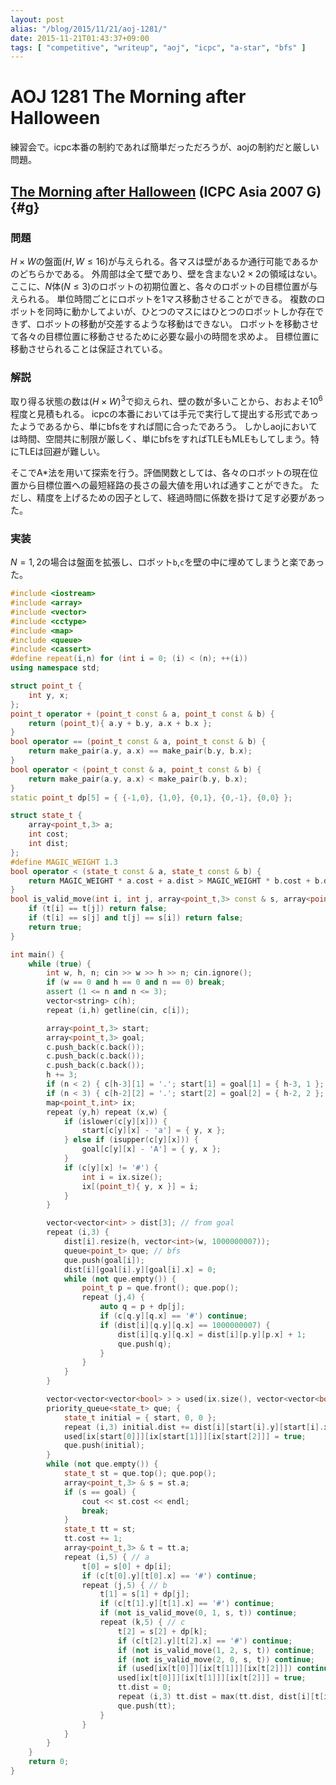 ```yaml
---
layout: post
alias: "/blog/2015/11/21/aoj-1281/"
date: 2015-11-21T01:43:37+09:00
tags: [ "competitive", "writeup", "aoj", "icpc", "a-star", "bfs" ]
---
```


# AOJ 1281 The Morning after Halloween

練習会で。icpc本番の制約であれば簡単だっただろうが、aojの制約だと厳しい問題。

<!-- more -->

## [The Morning after Halloween](http://judge.u-aizu.ac.jp/onlinejudge/description.jsp?id=1281) (ICPC Asia 2007 G) {#g}

### 問題

$H \times W$の盤面($H, W \le 16$)が与えられる。各マスは壁があるか通行可能であるかのどちらかである。
外周部は全て壁であり、壁を含まない$2 \times 2$の領域はない。
ここに、$N$体($N \le 3$)のロボットの初期位置と、各々のロボットの目標位置が与えられる。
単位時間ごとにロボットを1マス移動させることができる。
複数のロボットを同時に動かしてよいが、ひとつのマスにはひとつのロボットしか存在できず、ロボットの移動が交差するような移動はできない。
ロボットを移動させて各々の目標位置に移動させるために必要な最小の時間を求めよ。
目標位置に移動させられることは保証されている。

### 解説

取り得る状態の数は$(H \times W)^3$で抑えられ、壁の数が多いことから、おおよそ$10^6$程度と見積もれる。
icpcの本番においては手元で実行して提出する形式であったようであるから、単にbfsをすれば間に合ったであろう。
しかしaojにおいては時間、空間共に制限が厳しく、単にbfsをすればTLEもMLEもしてしまう。特にTLEは回避が難しい。

そこでA\*法を用いて探索を行う。評価関数としては、各々のロボットの現在位置から目標位置への最短経路の長さの最大値を用いれば通すことができた。
ただし、精度を上げるための因子として、経過時間に係数を掛けて足す必要があった。

### 実装

$N = 1,2$の場合は盤面を拡張し、ロボット`b`,`c`を壁の中に埋めてしまうと楽であった。

``` c++
#include <iostream>
#include <array>
#include <vector>
#include <cctype>
#include <map>
#include <queue>
#include <cassert>
#define repeat(i,n) for (int i = 0; (i) < (n); ++(i))
using namespace std;

struct point_t {
    int y, x;
};
point_t operator + (point_t const & a, point_t const & b) {
    return (point_t){ a.y + b.y, a.x + b.x };
}
bool operator == (point_t const & a, point_t const & b) {
    return make_pair(a.y, a.x) == make_pair(b.y, b.x);
}
bool operator < (point_t const & a, point_t const & b) {
    return make_pair(a.y, a.x) < make_pair(b.y, b.x);
}
static point_t dp[5] = { {-1,0}, {1,0}, {0,1}, {0,-1}, {0,0} };

struct state_t {
    array<point_t,3> a;
    int cost;
    int dist;
};
#define MAGIC_WEIGHT 1.3
bool operator < (state_t const & a, state_t const & b) {
    return MAGIC_WEIGHT * a.cost + a.dist > MAGIC_WEIGHT * b.cost + b.dist;
}
bool is_valid_move(int i, int j, array<point_t,3> const & s, array<point_t,3> const & t) {
    if (t[i] == t[j]) return false;
    if (t[i] == s[j] and t[j] == s[i]) return false;
    return true;
}

int main() {
    while (true) {
        int w, h, n; cin >> w >> h >> n; cin.ignore();
        if (w == 0 and h == 0 and n == 0) break;
        assert (1 <= n and n <= 3);
        vector<string> c(h);
        repeat (i,h) getline(cin, c[i]);

        array<point_t,3> start;
        array<point_t,3> goal;
        c.push_back(c.back());
        c.push_back(c.back());
        c.push_back(c.back());
        h += 3;
        if (n < 2) { c[h-3][1] = '.'; start[1] = goal[1] = { h-3, 1 }; } // b
        if (n < 3) { c[h-2][2] = '.'; start[2] = goal[2] = { h-2, 2 }; } // c
        map<point_t,int> ix;
        repeat (y,h) repeat (x,w) {
            if (islower(c[y][x])) {
                start[c[y][x] - 'a'] = { y, x };
            } else if (isupper(c[y][x])) {
                goal[c[y][x] - 'A'] = { y, x };
            }
            if (c[y][x] != '#') {
                int i = ix.size();
                ix[(point_t){ y, x }] = i;
            }
        }

        vector<vector<int> > dist[3]; // from goal
        repeat (i,3) {
            dist[i].resize(h, vector<int>(w, 1000000007));
            queue<point_t> que; // bfs
            que.push(goal[i]);
            dist[i][goal[i].y][goal[i].x] = 0;
            while (not que.empty()) {
                point_t p = que.front(); que.pop();
                repeat (j,4) {
                    auto q = p + dp[j];
                    if (c[q.y][q.x] == '#') continue;
                    if (dist[i][q.y][q.x] == 1000000007) {
                        dist[i][q.y][q.x] = dist[i][p.y][p.x] + 1;
                        que.push(q);
                    }
                }
            }
        }

        vector<vector<vector<bool> > > used(ix.size(), vector<vector<bool> >(ix.size(), vector<bool>(ix.size())));
        priority_queue<state_t> que; {
            state_t initial = { start, 0, 0 };
            repeat (i,3) initial.dist += dist[i][start[i].y][start[i].x];
            used[ix[start[0]]][ix[start[1]]][ix[start[2]]] = true;
            que.push(initial);
        }
        while (not que.empty()) {
            state_t st = que.top(); que.pop();
            array<point_t,3> & s = st.a;
            if (s == goal) {
                cout << st.cost << endl;
                break;
            }
            state_t tt = st;
            tt.cost += 1;
            array<point_t,3> & t = tt.a;
            repeat (i,5) { // a
                t[0] = s[0] + dp[i];
                if (c[t[0].y][t[0].x] == '#') continue;
                repeat (j,5) { // b
                    t[1] = s[1] + dp[j];
                    if (c[t[1].y][t[1].x] == '#') continue;
                    if (not is_valid_move(0, 1, s, t)) continue;
                    repeat (k,5) { // c
                        t[2] = s[2] + dp[k];
                        if (c[t[2].y][t[2].x] == '#') continue;
                        if (not is_valid_move(1, 2, s, t)) continue;
                        if (not is_valid_move(2, 0, s, t)) continue;
                        if (used[ix[t[0]]][ix[t[1]]][ix[t[2]]]) continue;
                        used[ix[t[0]]][ix[t[1]]][ix[t[2]]] = true;
                        tt.dist = 0;
                        repeat (i,3) tt.dist = max(tt.dist, dist[i][t[i].y][t[i].x]);
                        que.push(tt);
                    }
                }
            }
        }
    }
    return 0;
}
```
